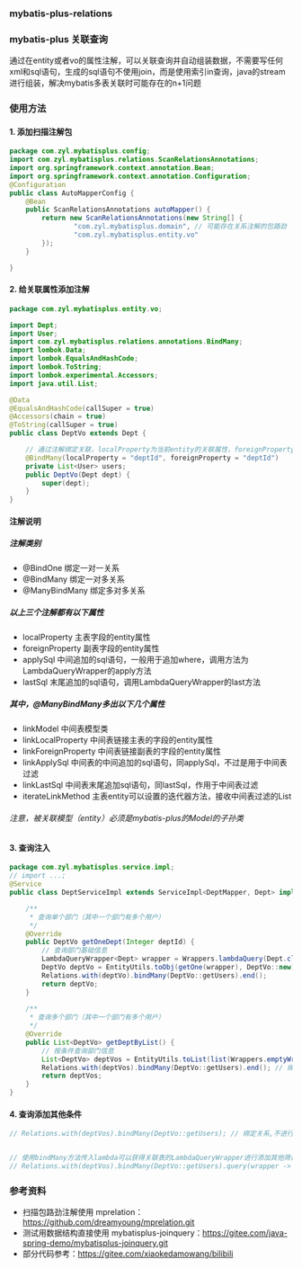 
### mybatis-plus-relations
### mybatis-plus 关联查询

通过在entity或者vo的属性注解，可以关联查询并自动组装数据，不需要写任何xml和sql语句，生成的sql语句不使用join，而是使用索引in查询，java的stream进行组装，解决mybatis多表关联时可能存在的n+1问题

### 使用方法

#### 1. 添加扫描注解包
```java
package com.zyl.mybatisplus.config;
import com.zyl.mybatisplus.relations.ScanRelationsAnnotations;
import org.springframework.context.annotation.Bean;
import org.springframework.context.annotation.Configuration;
@Configuration
public class AutoMapperConfig {
	@Bean
	public ScanRelationsAnnotations autoMapper() {
		return new ScanRelationsAnnotations(new String[] {
				"com.zyl.mybatisplus.domain", // 可能存在关系注解的包路劲
				"com.zyl.mybatisplus.entity.vo"
		});
	}

}
```

#### 2. 给关联属性添加注解
```java
package com.zyl.mybatisplus.entity.vo;

import Dept;
import User;
import com.zyl.mybatisplus.relations.annotations.BindMany;
import lombok.Data;
import lombok.EqualsAndHashCode;
import lombok.ToString;
import lombok.experimental.Accessors;
import java.util.List;

@Data
@EqualsAndHashCode(callSuper = true)
@Accessors(chain = true)
@ToString(callSuper = true)
public class DeptVo extends Dept {

    // 通过注解绑定关联，localProperty为当前entity的关联属性，foreignProperty为被关联进来的entity的关联属性
    @BindMany(localProperty = "deptId", foreignProperty = "deptId")
    private List<User> users;
    public DeptVo(Dept dept) {
        super(dept);
    }
}
```
#### 注解说明
##### 注解类别
- @BindOne 绑定一对一关系
- @BindMany 绑定一对多关系
- @ManyBindMany 绑定多对多关系

##### 以上三个注解都有以下属性
- localProperty 主表字段的entity属性
- foreignProperty 副表字段的entity属性
- applySql 中间追加的sql语句，一般用于追加where，调用方法为LambdaQueryWrapper的apply方法
- lastSql 末尾追加的sql语句，调用LambdaQueryWrapper的last方法

##### 其中，@ManyBindMany多出以下几个属性
- linkModel 中间表模型类
- linkLocalProperty 中间表链接主表的字段的entity属性
- linkForeignProperty 中间表链接副表的字段的entity属性
- linkApplySql 中间表的中间追加的sql语句，同applySql，不过是用于中间表过滤
- linkLastSql 中间表末尾追加sql语句，同lastSql，作用于中间表过滤
- iterateLinkMethod 主表entity可以设置的迭代器方法，接收中间表过滤的List

###### 注意，被关联模型（entity）必须是mybatis-plus的Model的子孙类

#### 3. 查询注入
```java
package com.zyl.mybatisplus.service.impl;
// import ...;
@Service
public class DeptServiceImpl extends ServiceImpl<DeptMapper, Dept> implements IDeptService {

    /**
     * 查询单个部门（其中一个部门有多个用户）
     */
    @Override
    public DeptVo getOneDept(Integer deptId) {
        // 查询部门基础信息
        LambdaQueryWrapper<Dept> wrapper = Wrappers.lambdaQuery(Dept.class).eq(Dept::getDeptId, deptId);
        DeptVo deptVo = EntityUtils.toObj(getOne(wrapper), DeptVo::new);
        Relations.with(deptVo).bindMany(DeptVo::getUsers).end();
        return deptVo;
    }
    
    /**
     * 查询多个部门（其中一个部门有多个用户）
     */
    @Override
    public List<DeptVo> getDeptByList() {
        // 按条件查询部门信息
        List<DeptVo> deptVos = EntityUtils.toList(list(Wrappers.emptyWrapper()), DeptVo::new);
        Relations.with(deptVos).bindMany(DeptVo::getUsers).end(); // 绑定users属性的关系
        return deptVos;
    }
}
```

#### 4. 查询添加其他条件
```java
// Relations.with(deptVos).bindMany(DeptVo::getUsers); // 绑定关系,不进行其他查询


// 使用bindMany方法传入lambda可以获得关联表的LambdaQueryWrapper进行添加其他筛选条件
// Relations.with(deptVos).bindMany(DeptVo::getUsers).query(wrapper -> wrapper.eq(User::getUserId, 1)).end();
```


### 参考资料

- 扫描包路劲注解使用 mprelation：https://github.com/dreamyoung/mprelation.git   
- 测试用数据结构直接使用 mybatisplus-joinquery：https://gitee.com/java-spring-demo/mybatisplus-joinquery.git
- 部分代码参考：https://gitee.com/xiaokedamowang/bilibili

